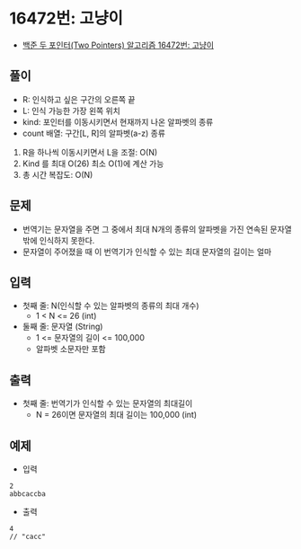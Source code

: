 # 16472번: 고냥이
- [백준 두 포인터(Two Pointers) 알고리즘 16472번: 고냥이](https://www.acmicpc.net/problem/16472)

## 풀이
- R: 인식하고 싶은 구간의 오른쪽 끝
- L: 인식 가능한 가장 왼쪽 위치
- kind: 포인터를 이동시키면서 현재까지 나온 알파벳의 종류 
- count 배열: 구간[L, R]의 알파벳(a-z) 종류
1. R을 하나씩 이동시키면서 L을 조절: O(N)
2. Kind 를 최대 O(26) 최소 O(1)에 계산 가능
3. 총 시간 복잡도: O(N)

## 문제
- 번역기는 문자열을 주면 그 중에서 최대 N개의 종류의 알파벳을 가진 연속된 문자열밖에 인식하지 못한다.
- 문자열이 주어졌을 때 이 번역기가 인식할 수 있는 최대 문자열의 길이는 얼마

## 입력
- 첫째 줄: N(인식할 수 있는 알파벳의 종류의 최대 개수)
  - 1 < N <= 26 (int)
- 둘째 줄: 문자열 (String)
  - 1 <= 문자열의 길이 <= 100,000
  - 알파벳 소문자만 포함

## 출력
- 첫째 줄: 번역기가 인식할 수 있는 문자열의 최대길이
  - N = 26이면 문자열의 최대 길이는 100,000 (int)

## 예제
- 입력
```text
2
abbcaccba
```
- 출력
```text
4
// "cacc"
```